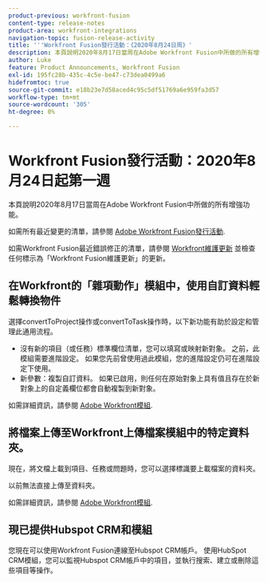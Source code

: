 ```yaml
---
product-previous: workfront-fusion
content-type: release-notes
product-area: workfront-integrations
navigation-topic: fusion-release-activity
title: '''Workfront Fusion發行活動：《2020年8月24日周》'
description: 本頁說明2020年8月17日當周在Adobe Workfront Fusion中所做的所有增強功能。
author: Luke
feature: Product Announcements, Workfront Fusion
exl-id: 195fc28b-435c-4c5e-be47-c73dea0499a6
hidefromtoc: true
source-git-commit: e18b23e7d58aced4c95c5df51769a6e959fa3d57
workflow-type: tm+mt
source-wordcount: '305'
ht-degree: 0%

---
```


# Workfront Fusion發行活動：2020年8月24日起第一週

本頁說明2020年8月17日當周在Adobe Workfront Fusion中所做的所有增強功能。

如需所有最近變更的清單，請參閱 [Adobe Workfront Fusion發行活動](../../../../../product-announcements/product-releases/fusion-release-activity/fusion-release-activity.md).

如需Workfront Fusion最近錯誤修正的清單，請參閱 [Workfront維護更新](https://one.workfront.com/s/article/Workfront-Maintenance-Updates-1882317350) 並檢查任何標示為「Workfront Fusion維護更新」的更新。

## 在Workfront的「雜項動作」模組中，使用自訂資料輕鬆轉換物件

選擇convertToProject操作或convertToTask操作時，以下新功能有助於設定和管理此通用流程。

* 沒有新的項目（或任務）標準欄位清單，您可以填寫或映射新對象。 之前，此模組需要進階設定。 如果您先前曾使用過此模組，您的進階設定仍可在進階設定下使用。
* 新參數：複製自訂資料。 如果已啟用，則任何在原始對象上具有值且存在於新對象上的自定義欄位都會自動複製到新對象。

如需詳細資訊，請參閱 [Adobe Workfront模組](../../../../../workfront-fusion/apps-and-their-modules/workfront-modules.md).

## 將檔案上傳至Workfront上傳檔案模組中的特定資料夾。

現在，將文檔上載到項目、任務或問題時，您可以選擇標識要上載檔案的資料夾。

以前無法直接上傳至資料夾。

如需詳細資訊，請參閱 [Adobe Workfront模組](../../../../../workfront-fusion/apps-and-their-modules/workfront-modules.md).

## 現已提供Hubspot CRM和模組

您現在可以使用Workfront Fusion連線至Hubspot CRM帳戶。 使用HubSpot CRM模組，您可以監視Hubspot CRM帳戶中的項目，並執行搜索、建立或刪除這些項目等操作。
